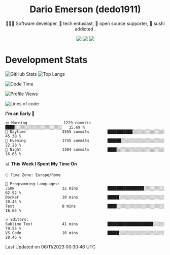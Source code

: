 <div align="center">
  
# Dario Emerson (dedo1911)
👨🏼‍💻 Software developer, 🔧 tech entusiast, 🙌 open source supporter, 🍣 sushi addicted .

[![](https://img.shields.io/badge/-Linkedin-informational?style=for-the-badge&logo=linkedin&logoColor=white&color=2867B2)](http://linkedin.com/in/dedo1911)
[![](https://img.shields.io/badge/-Telegram-informational?style=for-the-badge&logo=telegram&logoColor=white&color=0088cc)](https://t.me/dedo1911)
[![](https://img.shields.io/badge/-Facebook-informational?style=for-the-badge&logo=facebook&logoColor=white&color=3b5998)](https://fb.com/dedo1911)

</div>

# Development Stats

![GitHub Stats](https://github-readme-stats.vercel.app/api?username=dedo1911&hide=&count_private=true&title_color=84cc16&text_color=ffffff&icon_color=84cc16&bg_color=1c1917&hide_border=true&border_radius=0&show_icons=true)
![Top Langs](https://github-readme-stats.vercel.app/api/top-langs/?username=dedo1911&theme=chartreuse-dark&layout=compact)

<!--START_SECTION:waka-->
![Code Time](http://img.shields.io/badge/Code%20Time-1%2C374%20hrs%2045%20mins-blue)

![Profile Views](http://img.shields.io/badge/Profile%20Views-0-blue)

![Lines of code](https://img.shields.io/badge/From%20Hello%20World%20I%27ve%20Written-1.8%20million%20lines%20of%20code-blue)

**I'm an Early 🐤** 

```text
🌞 Morning                1229 commits        ████░░░░░░░░░░░░░░░░░░░░░   15.69 % 
🌆 Daytime                3555 commits        ███████████░░░░░░░░░░░░░░   45.38 % 
🌃 Evening                1745 commits        ██████░░░░░░░░░░░░░░░░░░░   22.28 % 
🌙 Night                  1304 commits        ████░░░░░░░░░░░░░░░░░░░░░   16.65 % 
```


📊 **This Week I Spent My Time On** 

```text
🕑︎ Time Zone: Europe/Rome

💬 Programming Languages: 
JSON                     32 mins             ████████████████░░░░░░░░░   62.92 % 
Docker                   10 mins             █████░░░░░░░░░░░░░░░░░░░░   20.45 % 
Text                     8 mins              ████░░░░░░░░░░░░░░░░░░░░░   16.63 % 

🔥 Editors: 
Sublime Text             41 mins             ████████████████████░░░░░   79.55 % 
VS Code                  10 mins             █████░░░░░░░░░░░░░░░░░░░░   20.45 % 
```


 Last Updated on 06/11/2023 00:30:46 UTC
<!--END_SECTION:waka-->

<!--
**dedo1911/dedo1911** is a ✨ _special_ ✨ repository because its `README.md` (this file) appears on your GitHub profile.

Here are some ideas to get you started:

- 🔭 I’m currently working on ...
- 🌱 I’m currently learning ...
- 👯 I’m looking to collaborate on ...
- 🤔 I’m looking for help with ...
- 💬 Ask me about ...
- 📫 How to reach me: ...
- 😄 Pronouns: ...
- ⚡ Fun fact: ...
-->
